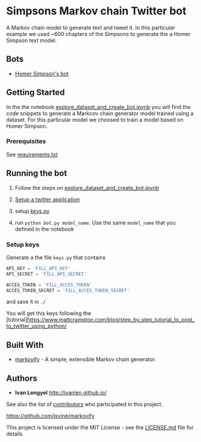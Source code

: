 # Simpsons Markov chain Twitter bot

A Markov chain model to generate text and tweet it.
In this particular example we used ~600 chapters of the Simpsons to generate the a Homer Simpson text model.  


## Bots

* [Homer Simpson's bot](https://twitter.com/bot_homer)

## Getting Started

In the the notebook [explore_dataset_and_create_bot.ipynb](explore_dataset_and_create_bot.ipynb) 
you will find the code snippets to generate a Markcov chain generator model trained using a dataset.
For this particular model we choosed to train a model based on Homer Simpson.



### Prerequisites

See [requirements.txt](requirements.txt) 


## Running the bot

1. Follow the steps on [explore_dataset_and_create_bot.ipynb](explore_dataset_and_create_bot.ipynb)

2. [Setup a twitter application](https://www.mattcrampton.com/blog/step_by_step_tutorial_to_post_to_twitter_using_python/)

3. setup [keys.py](#setup-keys)

4. run `python bot.py model_name`. Use the same `model_name` that you defined in the notebook 


### Setup keys

Generate a the file `keys.py` that contains

```python
API_KEY = 'FILL_API_KEY'
API_SECRET = 'FILL_API_SECRET'

ACCES_TOKEN = 'FILL_ACCES_TOKEN'
ACCES_TOKEN_SECRET = 'FILL_ACCES_TOKEN_SECRET'
``` 

and save it in `./`

You will get this keys following the [tutorial]https://www.mattcrampton.com/blog/step_by_step_tutorial_to_post_to_twitter_using_python/
 
## Built With

* [markovify](https://github.com/jsvine/markovify) - A simple, extensible Markov chain generator. 
 
 
## Authors

* **Ivan Lengyel** http://ivanlen.github.io/

See also the list of [contributors](https://github.com/your/project/contributors) who participated in this project.

https://github.com/jsvine/markovify

This project is licensed under the MIT License - see the [LICENSE.md](LICENSE.md) file for details